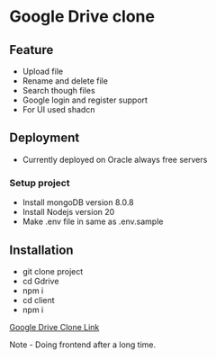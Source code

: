 # Google Drive clone
## Feature
- Upload file
- Rename and delete file
- Search though files
- Google login and register support
- For UI used shadcn

## Deployment
- Currently deployed on Oracle always free servers


### Setup project
- Install mongoDB version 8.0.8
- Install Nodejs version 20
- Make .env file in same as .env.sample

## Installation

- git clone project
- cd Gdrive
- npm i
- cd client
- npm i

[Google Drive Clone Link](http://ashudeo4.duckdns.org:4173)


Note - Doing frontend after a long time.

